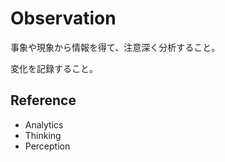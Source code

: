 # Observation

事象や現象から情報を得て、注意深く分析すること。

変化を記録すること。

## Reference

- Analytics
- Thinking
- Perception
